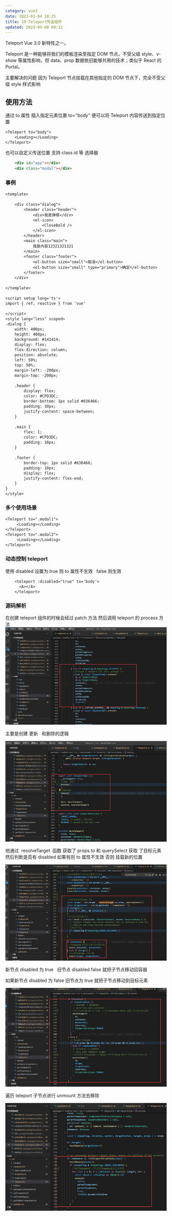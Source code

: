 ```yaml
---
category: vue3
date: 2023-01-04 18:25
title: 19-Teleport传送组件
updated: 2023-05-08 09:12
---
```


Teleport Vue 3.0 新特性之一。

Teleport 是一种能够将我们的模板渲染至指定 DOM 节点，不受父级 style、v-show 等属性影响，但 data、prop 数据依旧能够共用的技术；类似于 React 的 Portal。

主要解决的问题 因为 Teleport 节点挂载在其他指定的 DOM 节点下，完全不受父级 style 样式影响

## 使用方法

通过 to 属性 插入指定元素位置 to="body" 便可以将 Teleport 内容传送到指定位置

```vue
<Teleport to="body">
    <Loading></Loading>
</Teleport>
```

也可以自定义传送位置 支持 class id 等 选择器

```html
    <div id="app"></div>
    <div class="modal"></div>
```

### 事例

```vue
<template>

    <div class="dialog">
        <header class="header">
            <div>我是弹框</div>
            <el-icon>
                <CloseBold />
            </el-icon>
        </header>
        <main class="main">
            我是内容12321321321
        </main>
        <footer class="footer">
            <el-button size="small">取消</el-button>
            <el-button size="small" type="primary">确定</el-button>
        </footer>
    </div>

</template>

<script setup lang='ts'>
import { ref, reactive } from 'vue'

</script>
<style lang="less" scoped>
.dialog {
    width: 400px;
    height: 400px;
    background: #141414;
    display: flex;
    flex-direction: column;
    position: absolute;
    left: 50%;
    top: 50%;
    margin-left: -200px;
    margin-top: -200px;

    .header {
        display: flex;
        color: #CFD3DC;
        border-bottom: 1px solid #636466;
        padding: 10px;
        justify-content: space-between;
    }

    .main {
        flex: 1;
        color: #CFD3DC;
        padding: 10px;
    }

    .footer {
        border-top: 1px solid #636466;
        padding: 10px;
        display: flex;
        justify-content: flex-end;
    }
}
</style>
```

### 多个使用场景

```vue
<Teleport to=".modal1">
     <Loading></Loading>
</Teleport>
<Teleport to=".modal2">
     <Loading></Loading>
</Teleport>
```

### 动态控制 teleport

使用 disabled 设置为 true 则 to 属性不生效   false 则生效

```vue
    <teleport :disabled="true" to='body'>
      <A></A>
    </teleport>
```

### 源码解析

在创建 teleport 组件的时候会经过 patch 方法 然后调用 teleport 的 process 方法
![](./_images/image-2023-01-04_18-41-24-446-19-Teleport传送组件.png)

主要是创建 更新   和删除的逻辑

![](./_images/image-2023-01-04_18-43-10-663-19-Teleport传送组件.png)

他通过  resolveTarget  函数 获取了 props.to 和 querySelect 获取 了目标元素
然后判断是否有 disabled 如果有则 to 属性不生效 否则 挂载新的位置

![](./_images/image-2023-01-04_18-41-59-370-19-Teleport传送组件.png)

新节点 disabled 为 true   旧节点 disabled false 就把子节点移动回容器

如果新节点 disabled 为 false 旧节点为 true 就把子节点移动到目标元素

![](./_images/image-2023-01-04_18-42-18-202-19-Teleport传送组件.png)

遍历 teleport 子节点进行 unmount 方法去移除

![](./_images/image-2023-01-04_18-42-36-670-19-Teleport传送组件.png)